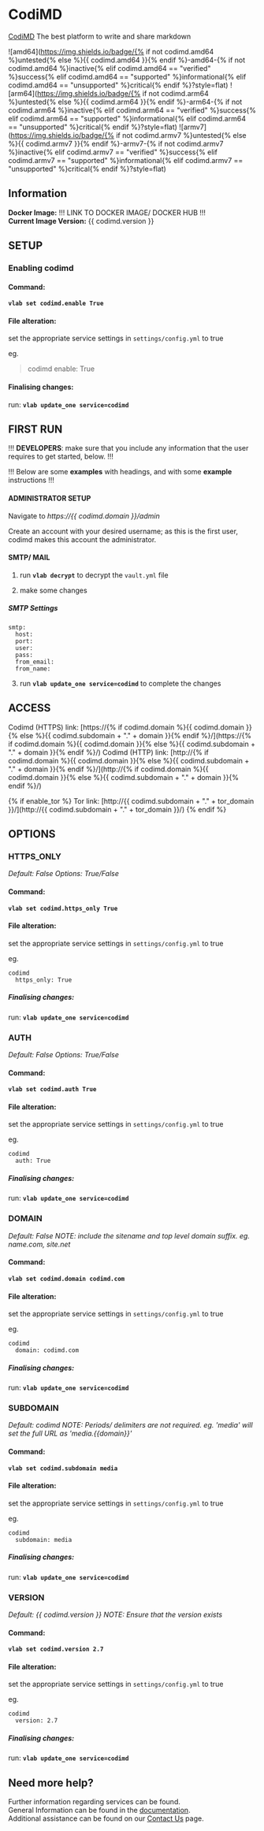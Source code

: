 # CodiMD

[CodiMD](https://demo.codimd.org/) The best platform to write and share markdown

![amd64](https://img.shields.io/badge/{% if not codimd.amd64 %}untested{% else %}{{ codimd.amd64 }}{% endif %}-amd64-{% if not codimd.amd64 %}inactive{% elif codimd.amd64 == "verified" %}success{% elif codimd.amd64 == "supported" %}informational{% elif codimd.amd64 == "unsupported" %}critical{% endif %}?style=flat)
![arm64](https://img.shields.io/badge/{% if not codimd.arm64 %}untested{% else %}{{ codimd.arm64 }}{% endif %}-arm64-{% if not codimd.arm64 %}inactive{% elif codimd.arm64 == "verified" %}success{% elif codimd.arm64 == "supported" %}informational{% elif codimd.arm64 == "unsupported" %}critical{% endif %}?style=flat)
![armv7](https://img.shields.io/badge/{% if not codimd.armv7 %}untested{% else %}{{ codimd.armv7 }}{% endif %}-armv7-{% if not codimd.armv7 %}inactive{% elif codimd.armv7 == "verified" %}success{% elif codimd.armv7 == "supported" %}informational{% elif codimd.armv7 == "unsupported" %}critical{% endif %}?style=flat)

## Information


**Docker Image:** !!! LINK TO DOCKER IMAGE/ DOCKER HUB !!! \
**Current Image Version:** {{ codimd.version }}

## SETUP

### Enabling codimd

#### Command:

**`vlab set codimd.enable True`**

#### File alteration:

set the appropriate service settings in `settings/config.yml` to true

eg.
>codimd
  enable: True

#### Finalising changes:

run: **`vlab update_one service=codimd`**

## FIRST RUN

!!! **DEVELOPERS**: make sure that you include any information that the user requires to get started, below. !!!

!!! Below are some **examples** with headings, and with some **example** instructions !!!

#### ADMINISTRATOR SETUP

Navigate to *https://{{ codimd.domain }}/admin*

Create an account with your desired username; as this is the first user, codimd makes this account the administrator.

#### SMTP/ MAIL

1. run **`vlab decrypt`** to decrypt the `vault.yml` file

2. make some changes


##### SMTP Settings
```
smtp:
  host:
  port:
  user:
  pass:
  from_email:
  from_name:
```

3. run **`vlab update_one service=codimd`** to complete the changes


## ACCESS

Codimd (HTTPS) link: [https://{% if codimd.domain %}{{ codimd.domain }}{% else %}{{ codimd.subdomain + "." + domain }}{% endif %}/](https://{% if codimd.domain %}{{ codimd.domain }}{% else %}{{ codimd.subdomain + "." + domain }}{% endif %}/)
Codimd (HTTP) link: [http://{% if codimd.domain %}{{ codimd.domain }}{% else %}{{ codimd.subdomain + "." + domain }}{% endif %}/](http://{% if codimd.domain %}{{ codimd.domain }}{% else %}{{ codimd.subdomain + "." + domain }}{% endif %}/)

{% if enable_tor %}
Tor link: [http://{{ codimd.subdomain + "." + tor_domain }}/](http://{{ codimd.subdomain + "." + tor_domain }}/)
{% endif %}

## OPTIONS

### HTTPS_ONLY
*Default: False*
*Options: True/False*

#### Command:

**`vlab set codimd.https_only True`**

#### File alteration:

set the appropriate service settings in `settings/config.yml` to true

eg.
```
codimd
  https_only: True
```

##### Finalising changes:

run: **`vlab update_one service=codimd`**

### AUTH
*Default: False*
*Options: True/False*

#### Command:

**`vlab set codimd.auth True`**

#### File alteration:

set the appropriate service settings in `settings/config.yml` to true

eg.
```
codimd
  auth: True
```

##### Finalising changes:

run: **`vlab update_one service=codimd`**

### DOMAIN
*Default: False*
*NOTE: include the sitename and top level domain suffix. eg. name.com, site.net*

#### Command:

**`vlab set codimd.domain codimd.com`**

#### File alteration:

set the appropriate service settings in `settings/config.yml` to true

eg.
```
codimd
  domain: codimd.com
```

##### Finalising changes:

run: **`vlab update_one service=codimd`**

### SUBDOMAIN
*Default: codimd*
*NOTE: Periods/ delimiters are not required. eg. 'media' will set the full URL as 'media.{{domain}}'*

#### Command:

**`vlab set codimd.subdomain media`**

#### File alteration:

set the appropriate service settings in `settings/config.yml` to true

eg.
```
codimd
  subdomain: media
```

##### Finalising changes:

run: **`vlab update_one service=codimd`**

### VERSION
*Default: {{  codimd.version  }}*
*NOTE: Ensure that the version exists*

#### Command:

**`vlab set codimd.version 2.7`**

#### File alteration:

set the appropriate service settings in `settings/config.yml` to true

eg.
```
codimd
  version: 2.7
```

##### Finalising changes:

run: **`vlab update_one service=codimd`**

## Need more help?
Further information regarding services can be found. \
General Information can be found in the [documentation](https://docs.vivumlab.com). \
Additional assistance can be found on our [Contact Us](https://docs.vivumlab.com/Contact-us) page.
